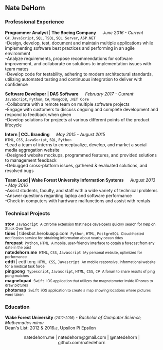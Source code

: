 ## Nate DeHorn

### Professional Experience
**Programmer Analyst | The Boeing Company** &emsp; *June 2016 - Current*<br>
`C#`, `JavaScript`, `SQL`, `TSQL`, `SQL Server`, `ASP.NET`<br>
-Design, develop, test, document and maintain multiple applications while implementing software best practices and performing in an agile environment<br>
-Analyze requirements, propose recommendations for software improvement, and collaborate on solutions to implementation issues with team mates<br>
-Develop code for testability, adhering to modern architectural standards, utilizing automated testing and continuous integration to deliver with confidence

**Software Developer | DAS Software** &emsp; *February 2017 - Current*<br>
`JavaScript`, `Python`, `C#`, `MongoDB`, `.NET Core`<br>
-Collaborate with a remote team on multiple software projects<br>
-Engage with customers to discuss ongoing and complete development and respond to feedback when given<br>
-Develop solutions for projects at various different points of the product lifecycle

**Intern | CCL Branding** &emsp; *May 2015 - August 2015*<br>
`HTML`, `CSS`, `JavaScript`, `SQL`, `Python`<br>
-Lead a team of interns to conceptualize, develop, and market a social media aggregation website<br>
-Designed website mockups, programmed features, and provided solutions to management feedback<br>
-Debugged cross-platform issues, gathered & evaluated solutions, and resolved bugs

**Team Lead | Wake Forest University Information Systems** &emsp; *August 2013 - May 2016*<br>
-Assist students, faculty, and staff with a wide variety of technical problems<br>
-Answer questions regarding laptop and software performance<br>
-Check in computers with hardware malfunctions and assist with rentals

### Technical Projects
**stov**&ensp;`JavaScript`&ensp;<small>A Chrome extension that helps developers quickly search for help on Stack Overflow</small><br>
**tides** | tidesbot.herokuapp.com&ensp;`Python`, `HTML`, `PostgreSQL`&ensp;<small>Cloud-hosted notification service for obtaining information about nearby ocean tides</small><br>
**forepast**&ensp;`Python`, `HTML`&ensp;<small>A mobile, user-friendly interface to obtain a forecast from any date in the past</small><br>
**natedehorn.me**&ensp;`HTML`, `CSS`, `Javascript`&ensp;<small>My personal website, optimized for performance</small><br>
**edtfi** | edtfi.org&ensp;`HTML`, `CSS`, `Javascript`&ensp;<small>An mobile responsive, informational website for a medical task force</small><br>
**pingpong**&ensp;`Typescript`, `Javascript`, `HTML`, `CSS`, `C#`&ensp;<small>A forum to share results of ping pong matches</small><br>
**magnetopad**&ensp;`Swift`&ensp;<small>iOS application that utilizes the magnetometer inside iPhones to draw pictures</small><br>
**photomap**&ensp;`Swift`&ensp;<small>iOS application to create a map showing locations where pictures were taken</small>

### Education
**Wake Forest University** <small>(*2012-2016*)</small> - *Bachelor of Computer Science, Mathematics minor*<br>
Dean's List: 2012 & 2016<small><small>x2</small></small>, Upsilon Pi Epsilon

<center>natedehorn.me | natedehorn@gmail.com | @natedehorn | github.com/natedehorn</center>
